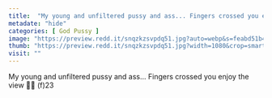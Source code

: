 ```yaml
---
title:  "My young and unfiltered pussy and ass... Fingers crossed you enjoy the view 🤞🏻 (f)23"
metadate: "hide"
categories: [ God Pussy ]
image: "https://preview.redd.it/snqzkzsvpdq51.jpg?auto=webp&s=feabd51b408303d6aa63b1dc2857d69effadd2eb"
thumb: "https://preview.redd.it/snqzkzsvpdq51.jpg?width=1080&crop=smart&auto=webp&s=9d602f177dee6a084c884ddee0a9a418bdb18323"
visit: ""
---
```

My young and unfiltered pussy and ass... Fingers crossed you enjoy the view 🤞🏻 (f)23
